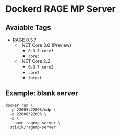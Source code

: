 # Dockerd RAGE MP Server
## Avaiable Tags
- [RAGE 0.3.7](https://github.com/StiviiK/ragemp/tree/0.3.7)
  - .NET Core 3.0 (Preview)
    - `0.3.7-core3`  
    - `core3`  
  - .NET Core 2.2
    - `0.3.7-core2`
    - `core2`
    - `latest`

## Example: blank server
```
docker run \
  -p 22005:22005/udp \
  -p 22006:22006 \
  -d \
  --name ragemp-server \
  stivik/ragemp-server
```
